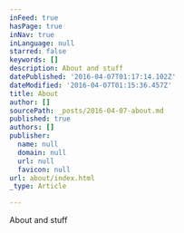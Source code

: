 ```yaml
---
inFeed: true
hasPage: true
inNav: true
inLanguage: null
starred: false
keywords: []
description: About and stuff
datePublished: '2016-04-07T01:17:14.102Z'
dateModified: '2016-04-07T01:15:36.457Z'
title: About
author: []
sourcePath: _posts/2016-04-07-about.md
published: true
authors: []
publisher:
  name: null
  domain: null
  url: null
  favicon: null
url: about/index.html
_type: Article

---
```

About and stuff